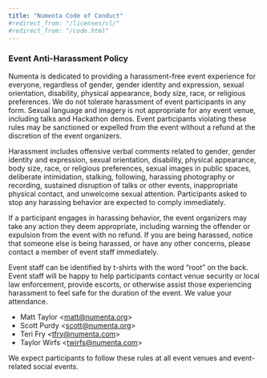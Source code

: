 ```yaml
---
title: "Numenta Code of Conduct"
#redirect_from: "/licenses/cl/"
#redirect_from: "/code.html"
---
```


### Event Anti-Harassment Policy

Numenta is dedicated to providing a harassment-free event experience for
everyone, regardless of gender, gender identity and expression, sexual
orientation, disability, physical appearance, body size, race, or religious
preferences. We do not tolerate harassment of event participants in any form.
Sexual language and imagery is not appropriate for any event venue, including
talks and Hackathon demos. Event participants violating these rules may be
sanctioned or expelled from the event without a refund at the discretion of the
event organizers.

Harassment includes offensive verbal comments related to gender, gender identity
and expression, sexual orientation, disability, physical appearance, body size,
race, or religious preferences, sexual images in public spaces, deliberate
intimidation, stalking, following, harassing photography or recording, sustained
disruption of talks or other events, inappropriate physical contact, and
unwelcome sexual attention. Participants asked to stop any harassing behavior
are expected to comply immediately.

If a participant engages in harassing behavior, the event organizers may take
any action they deem appropriate, including warning the offender or expulsion
from the event with no refund. If you are being harassed, notice that someone
else is being harassed, or have any other concerns, please contact a member of
event staff immediately.  

Event staff can be identified by t-shirts with the word “root” on the back.
Event staff will be happy to help participants contact venue security or local
law enforcement, provide escorts, or otherwise assist those experiencing
harassment to feel safe for the duration of the event. We value your attendance.

* Matt Taylor &lt;matt@numenta.org&gt;
* Scott Purdy &lt;scott@numenta.org&gt;
* Teri Fry &lt;tfry@numenta.com&gt;
* Taylor Wirfs &lt;twirfs@numenta.com&gt;

We expect participants to follow these rules at all event venues and
event-related social events.
